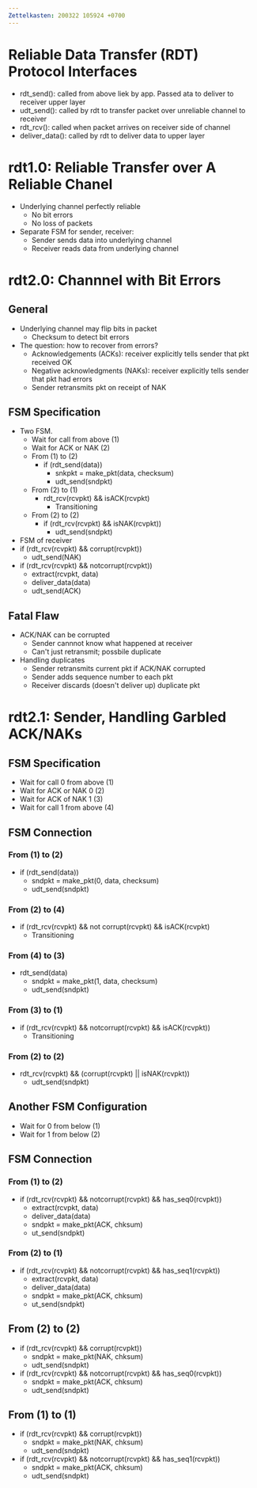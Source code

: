 ```yaml
---
Zettelkasten: 200322 105924 +0700
---
```

# Reliable Data Transfer (RDT) Protocol Interfaces
* rdt_send(): called from above liek by app. Passed ata to deliver to receiver upper layer
* udt_send(): called by rdt to transfer packet over unreliable channel to receiver
* rdt_rcv(): called when packet arrives on receiver side of channel
* deliver_data(): called by rdt to deliver data to upper layer

# rdt1.0: Reliable Transfer over A Reliable Chanel
* Underlying channel perfectly reliable
	* No bit errors
	* No loss of packets
* Separate FSM for sender, receiver:
	* Sender sends data into underlying channel
	* Receiver reads data from underlying channel

# rdt2.0: Channnel with Bit Errors
## General
* Underlying channel may flip bits in packet
	* Checksum to detect bit errors
* The question: how to recover  from errors?
	* Acknowledgements (ACKs): receiver explicitly tells sender that pkt received OK
	* Negative acknowledgments (NAKs): receiver explicitly tells sender that pkt had errors
	* Sender retransmits pkt on receipt of NAK

## FSM Specification 
* Two FSM.
	* Wait for call from above (1)
	* Wait for ACK or NAK (2)
	* From (1) to (2)
		* if (rdt_send(data))
			* snkpkt = make_pkt(data, checksum)
			* udt_send(sndpkt)
	* From (2) to (1)
		* rdt_rcv(rcvpkt) && isACK(rcvpkt)
			* Transitioning
	* From (2) to (2)
		* if (rdt_rcv(rcvpkt) && isNAK(rcvpkt))
			* udt_send(sndpkt)
* FSM of receiver
* if (rdt_rcv(rcvpkt) && corrupt(rcvpkt))
	* udt_send(NAK)
* if (rdt_rcv(rcvpkt) && notcorrupt(rcvpkt))
	* extract(rcvpkt, data)
	* deliver_data(data)
	* udt_send(ACK)

## Fatal Flaw
* ACK/NAK can be corrupted
	* Sender cannnot know what happened at receiver
	* Can't just retransmit; possbile duplicate
* Handling duplicates
	* Sender retransmits current pkt if ACK/NAK corrupted
	* Sender adds sequence number to each pkt
	* Receiver discards (doesn't deliver up) duplicate pkt

# rdt2.1: Sender, Handling Garbled ACK/NAKs
## FSM Specification
* Wait for call 0 from above (1)
* Wait for ACK or NAK 0 (2)
* Wait for ACK of NAK 1 (3)
* Wait for call 1 from above (4)

## FSM Connection
### From (1) to (2)
* if (rdt_send(data))
	* sndpkt = make_pkt(0, data, checksum)
	* udt_send(sndpkt)

### From (2) to (4)
* if (rdt_rcv(rcvpkt) && not corrupt(rcvpkt) && isACK(rcvpkt)
	* Transitioning

### From (4) to (3)
* rdt_send(data)
	* sndpkt = make_pkt(1, data, checksum)
	* udt_send(sndpkt)

### From (3) to (1)
* if (rdt_rcv(rcvpkt) && notcorrupt(rcvpkt) && isACK(rcvpkt))
	* Transitioning

### From (2) to (2)
* rdt_rcv(rcvpkt) && (corrupt(rcvpkt) || isNAK(rcvpkt))
	* udt_send(sndpkt)

## Another FSM Configuration
* Wait for 0 from below (1)
* Wait for 1 from below (2)

## FSM Connection
### From (1) to (2)
* if (rdt_rcv(rcvpkt) && notcorrupt(rcvpkt) && has_seq0(rcvpkt))
	* extract(rcvpkt, data)
	* deliver_data(data)
	* sndpkt = make_pkt(ACK, chksum)
	* ut_send(sndpkt)
### From (2) to (1)
* if (rdt_rcv(rcvpkt) && notcorrupt(rcvpkt) && has_seq1(rcvpkt))
	* extract(rcvpkt, data)
	* deliver_data(data)
	* sndpkt = make_pkt(ACK, chksum)
	* ut_send(sndpkt)

## From (2) to (2)
* if (rdt_rcv(rcvpkt) && corrupt(rcvpkt))
	* sndpkt = make_pkt(NAK, chksum)
	* udt_send(sndpkt)
* if (rdt_rcv(rcvpkt) && notcorrupt(rcvpkt) && has_seq0(rcvpkt))
	* sndpkt = make_pkt(ACK, chksum)
	* udt_send(sndpkt)

## From (1) to (1)
 * if (rdt_rcv(rcvpkt) && corrupt(rcvpkt))
	* sndpkt = make_pkt(NAK, chksum)
	* udt_send(sndpkt)
* if (rdt_rcv(rcvpkt) && notcorrupt(rcvpkt) && has_seq1(rcvpkt))
	* sndpkt = make_pkt(ACK, chksum)
	* udt_send(sndpkt)

